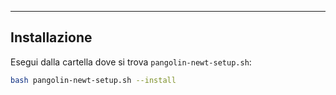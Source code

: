 
---

## Installazione

Esegui dalla cartella dove si trova `pangolin-newt-setup.sh`:
```bash
bash pangolin-newt-setup.sh --install
